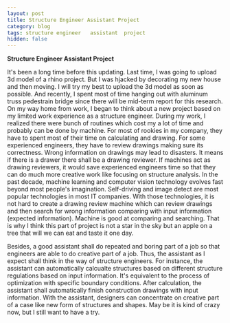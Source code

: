 ```yaml
---
layout: post
title: Structure Engineer Assistant Project
category: blog
tags: structure engineer   assistant  project
hidden: false
---
```

**Structure Engineer Assistant Project**

It's been a long time before this updating. Last time, I was going to upload 3d model of a rhino project. But I was hjacked by decorating my new house and then moving. I will try my best to upload the 3d model as soon as possible. And recently, I spent most of time hanging out with aluminum truss pedestrain bridge since there will be mid-term report for this research. On my way home from work, I began to think about a new project based on my limited work experience as a structure engineer. During my work, I realized there were bunch of routines which cost my a lot of time and probably can be done by machine. For most of rookies in my company, they have to spent most of their time on calculating and drawing. For some experienced engineers, they have to review drawings making sure its correctness. Wrong information on drawings may lead to disasters. It means if there is a drawer there shall be a drawing reviewer. If machines act as drawing reviewers, it would save experienced engineers time so that they can do much more creative work like focusing on structure analysis. In the past decade, machine learning and computer vision technology evolves fast beyond most people's imagination. Self-driving and image detect are most popular technologies in most IT companies. With those technologies, it is not hard to create a drawing review machine which can review drawings and then search for wrong information comparing with input information (expected information). Machine is good at comparing and searching. That is why I think this part of project is not a star in the sky but an apple on a tree that will we can eat and taste it one day.

Besides, a good assistant shall do repeated and boring part of a job so that engineers are able to do creative part of a job. Thus, the assistant as I expect shall think in the way of structure engineers. For instance, the assistant can automatically calcualte structures based on different structure regulations based on input information. It's equivalent to the process of optimization with specific boundary conditions. After calculation, the assistant shall automatically finish construction drawings with input information. With the assistant, designers can concentrate on creative part of a case like new form of structures and shapes. May be it is kind of crazy now, but I still want to have a try.